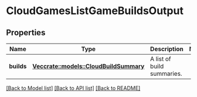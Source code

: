 # CloudGamesListGameBuildsOutput

## Properties

Name | Type | Description | Notes
------------ | ------------- | ------------- | -------------
**builds** | [**Vec<crate::models::CloudBuildSummary>**](CloudBuildSummary.md) | A list of build summaries. | 

[[Back to Model list]](../README.md#documentation-for-models) [[Back to API list]](../README.md#documentation-for-api-endpoints) [[Back to README]](../README.md)


